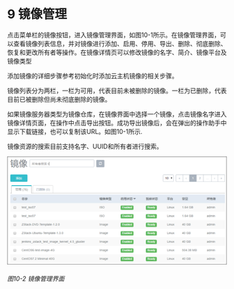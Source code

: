 # 9 镜像管理

点击菜单栏的镜像按钮，进入镜像管理界面，如图10-1所示。在镜像管理界面，可以查看镜像列表信息，并对镜像进行添加、启用、停用、导出、删除、彻底删除、恢复和更改所有者等操作。在镜像详情页可以修改镜像的名字、简介、镜像平台及镜像类型

添加镜像的详细步骤参考初始化时添加云主机镜像的相关步骤。

镜像列表分为两栏，一栏为可用，代表目前未被删除的镜像。一栏为已删除，代表目前已被删除但尚未彻底删除的镜像。

如果镜像服务器类型为镜像仓库，在镜像界面中选择一个镜像，点击镜像名字进入镜像详情页面，在操作中点击导出按钮。成功导出镜像后，会在弹出的操作助手中显示下载链接，也可以复制该URL。如图10-1所示.

镜像资源的搜索目前支持名字、UUID和所有者进行搜索。

![png](../images/10-1.png "图10-2  镜像管理界面")
###### 图10-2  镜像管理界面

